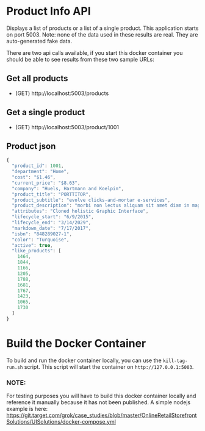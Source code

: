 # Product Info API

Displays a list of products or a list of a single product. This application starts on port 5003. Note: none of the data used in these results are real. They are auto-generated fake data.

There are two api calls available, if you start this docker container you should be able to see results from these two sample URLs:

## Get all products
- (GET) http://localhost:5003/products

## Get a single product
- (GET) http://localhost:5003/product/1001

## Product json
```javascript
{
  "product_id": 1001,
  "department": "Home",
  "cost": "$1.46",
  "current_price": "$8.63",
  "company": "Huels, Hartmann and Koelpin",
  "product_title": "PORTTITOR",
  "product_subtitle": "evolve clicks-and-mortar e-services",
  "product_description": "morbi non lectus aliquam sit amet diam in magna bibendum imperdiet nullam orci",
  "attributes": "Cloned holistic Graphic Interface",
  "lifecycle_start": "6/9/2015",
  "lifecycle_end": "3/14/2029",
  "markdown_date": "7/17/2017",
  "isbn": "848289027-1",
  "color": "Turquoise",
  "active": true,
  "like_products": [
    1464,
    1844,
    1166,
    1205,
    1788,
    1681,
    1767,
    1423,
    1065,
    1730
  ]
}
```

# Build the Docker Container
To build and run the docker container locally, you can use the `kill-tag-run.sh` script. This script will start the container on `http://127.0.0.1:5003`.

### NOTE:
For testing purposes you will have to build this docker container locally and reference it manually because it has not been published. A simple nodejs example is here: https://git.target.com/grok/case_studies/blob/master/OnlineRetailStorefrontSolutions/UISolutions/docker-compose.yml
